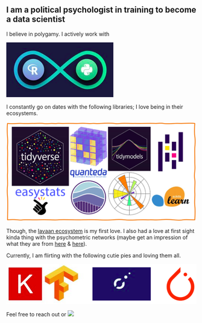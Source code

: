 
## I am a  political psychologist in training to become a data scientist

I believe in polygamy. I actively work with

![polygamy](polygamy.png)

I constantly go on dates with the following libraries; I love being in their ecosystems.

![date](date.png)

Though, the [lavaan ecosystem](https://osf.io/bcy78/) is my first love. I also had a love at first sight kinda thing with the psychometric networks (maybe get an impression of what they are from [here](https://psych-networks.com/r-packages) & [here](http://psychonetrics.org)).

Currently, I am flirting with the following cutie pies and loving them all.

![flirt](flirt.png)

Feel free to reach out or [![](https://img.shields.io/badge/-Connect-0e76a8?style=plastic&logo=Linkedin&logoColor=white)](https://www.linkedin.com/in/mmuratardag/)
